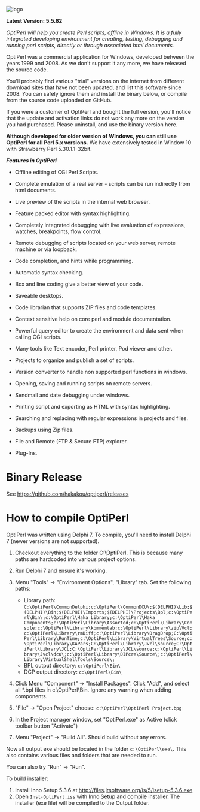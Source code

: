 

![logo](https://raw.githubusercontent.com/wiki/hakakou/optiperl/logo.gif)



**Latest Version: 5.5.62**

*OptiPerl will help you create Perl scripts, offline in Windows. It is a fully integrated developing environment for creating, testing, debugging and running perl scripts, directly or through associated html documents.*

OptiPerl was a commercial application for Windows, developed between the years 1999 and 2008. As we don't support it any more, we have released the source code.

You'll probably find various "trial" versions on the internet from different download sites that have not been updated, and list this software since 2008. You can safely ignore them and install the binary below, or compile from the source code uploaded on GitHub.

If you were a customer of OptiPerl and bought the full version, you'll notice that the update and activation links do not work any more on the version you had purchased. Please uninstall, and use the binary version here.

**Although developed for older version of Windows, you can still use OptiPerl for all Perl 5.x versions.** We have extensively tested in Window 10 with Strawberry Perl 5.30.1.1-32bit.

***Features in OptiPerl***

* Offline editing of CGI Perl Scripts.

* Complete emulation of a real server - scripts can be run indirectly from html documents.

* Live preview of the scripts in the internal web browser.

* Feature packed editor with syntax highlighting.

* Completely integrated debugging with live evaluation of expressions, watches, breakpoints, flow control.

* Remote debugging of scripts located on your web server, remote machine or via loopback.

* Code completion, and hints while programming.

* Automatic syntax checking.

* Box and line coding give a better view of your code.

* Saveable desktops.

* Code librarian that supports ZIP files and code templates.

* Context sensitive help on core perl and module documentation.

* Powerful query editor to create the environment and data sent when calling CGI scripts.

* Many tools like Text encoder, Perl printer, Pod viewer and other.

* Projects to organize and publish a set of scripts.

* Version converter to handle non supported perl functions in windows.

* Opening, saving and running scripts on remote servers.

* Sendmail and date debugging under windows.

* Printing script and exporting as HTML with syntax highlighting.

* Searching and replacing with regular expressions in projects and files.

* Backups using Zip files.

* File and Remote (FTP & Secure FTP) explorer.

* Plug-Ins.

# Binary Release

See <https://github.com/hakakou/optiperl/releases>

# How to compile OptiPerl

OptiPerl was written using Delphi 7. To compile, you'll need to install Delphi 7 (newer versions are not supported).

1. Checkout everything to the folder C:\OptiPerl. This is because many paths are hardcoded into various project options.
2. Run Delphi 7 and ensure it's working.
3. Menu "Tools" → "Environment Options", "Library" tab. Set the following paths:

   - Library path: `C:\OptiPerl\CommonDelphi;c:\OptiPerl\CommonDCU\;$(DELPHI)\Lib;$(DELPHI)\Bin;$(DELPHI)\Imports;$(DELPHI)\Projects\Bpl;c:\OptiPerl\Bin\;c:\OptiPerl\Haka Library;c:\OptiPerl\Haka Components;c:\OptiPerl\Library\Assorted;c:\OptiPerl\Library\Console;c:\OptiPerl\Library\kbmmemtab;c:\OptiPerl\Library\zip\Vcl;c:\OptiPerl\Library\rmDiff;c:\OptiPerl\Library\DragDrop;C:\OptiPerl\Library\RunTime;c:\OptiPerl\Library\VirtualTrees\Source;c:\OptiPerl\Library\KAPars;C:\OptiPerl\Library\Jvcl\source;C:\OptiPerl\Library\JCL;C:\OptiPerl\Library\JCL\source;c:\OptiPerl\Library\Jvcl\dcu\;c:\OptiPerl\Library\DIPcre\Source\;c:\OptiPerl\Library\VirtualShellTools\Source\;`
   - BPL output directory: `c:\OptiPerl\Bin\`
   - DCP output directory: `c:\OptiPerl\Bin\`
4. Click Menu "Component" → "Install Packages". Click "Add", and select all *.bpl files in c:\OptiPerl\Bin. Ignore any warning when adding components.
5. "File" → "Open Project" choose: `c:\OptiPerl\OptiPerl Project.bpg`
6. In the Project manager window, set "OptiPerl.exe" as Active (click toolbar button "Activate")
7. Menu "Project" → "Build All". Should build without any errors.

Now all output exe should be located in the folder `c:\OptiPerl\exe\`. This also contains various files and folders that are needed to run.

You can also try "Run" → "Run".

To build installer:

1. Install Inno Setup 5.3.6 at http://files.jrsoftware.org/is/5/isetup-5.3.6.exe
2. Open `Inst-OptiPerl.iss` with Inno Setup and compile installer. The installer (exe file) will be compiled to the Output folder.



   

